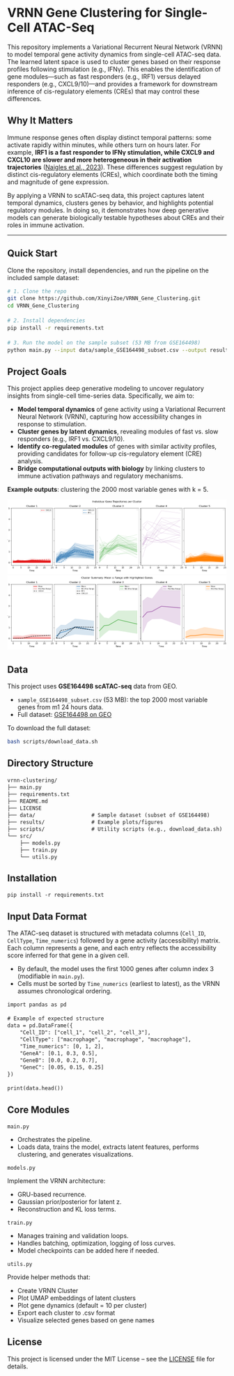 # VRNN Gene Clustering for Single-Cell ATAC-Seq

This repository implements a Variational Recurrent Neural Network (VRNN) to model temporal gene activity dynamics from single-cell ATAC-seq data. The learned latent space is used to cluster genes based on their response profiles following stimulation (e.g., IFNγ). This enables the identification of gene modules—such as fast responders (e.g., IRF1) versus delayed responders (e.g., CXCL9/10)—and provides a framework for downstream inference of cis-regulatory elements (CREs) that may control these differences.

## Why It Matters  

Immune response genes often display distinct temporal patterns: some activate rapidly within minutes, while others turn on hours later. For example, **IRF1 is a fast responder to IFNγ stimulation, while CXCL9 and CXCL10 are slower and more heterogeneous in their activation trajectories** ([Naigles et al., 2023](https://pubmed.ncbi.nlm.nih.gov/37689116/)). These differences suggest regulation by distinct cis-regulatory elements (CREs), which coordinate both the timing and magnitude of gene expression.  

By applying a VRNN to scATAC-seq data, this project captures latent temporal dynamics, clusters genes by behavior, and highlights potential regulatory modules. In doing so, it demonstrates how deep generative models can generate biologically testable hypotheses about CREs and their roles in immune activation.  

---

## Quick Start

Clone the repository, install dependencies, and run the pipeline on the included sample dataset:

```bash
# 1. Clone the repo
git clone https://github.com/XinyiZoe/VRNN_Gene_Clustering.git
cd VRNN_Gene_Clustering

# 2. Install dependencies
pip install -r requirements.txt

# 3. Run the model on the sample subset (53 MB from GSE164498)
python main.py --input data/sample_GSE164498_subset.csv --output results/demo.png
```

## Project Goals  

This project applies deep generative modeling to uncover regulatory insights from single-cell time-series data. Specifically, we aim to:  

- **Model temporal dynamics** of gene activity using a Variational Recurrent Neural Network (VRNN), capturing how accessibility changes in response to stimulation.  
- **Cluster genes by latent dynamics**, revealing modules of fast vs. slow responders (e.g., IRF1 vs. CXCL9/10).
- **Identify co-regulated modules** of genes with similar activity profiles, providing candidates for follow-up cis-regulatory element (CRE) analysis.
- **Bridge computational outputs with biology** by linking clusters to immune activation pathways and regulatory mechanisms.  

**Example outputs**: clustering the 2000 most variable genes with k = 5.

![Clustering trajectories (from randomly selected genes per cluster)](results/figures/2000_genes_k=5.png)
![Clustering results(overall range)](results/figures/2000_genes_k=5_range.png)

## Data

This project uses **GSE164498 scATAC-seq** data from GEO.

- `sample_GSE164498_subset.csv` (53 MB): the top 2000 most variable genes from m1 24 hours data. 
- Full dataset: [GSE164498 on GEO](https://www.ncbi.nlm.nih.gov/geo/query/acc.cgi?acc=GSE164498)

To download the full dataset:
```bash
bash scripts/download_data.sh
```

## Directory Structure

```
vrnn-clustering/
├── main.py
├── requirements.txt
├── README.md
├── LICENSE
├── data/                  # Sample dataset (subset of GSE164498)
├── results/               # Example plots/figures
├── scripts/               # Utility scripts (e.g., download_data.sh)
└── src/
    ├── models.py
    ├── train.py
    └── utils.py
```

## Installation
```
pip install -r requirements.txt
```

## Input Data Format

The ATAC-seq dataset is structured with metadata columns (`Cell_ID`, `CellType`, `Time_numerics`) followed by a gene activity (accessibility) matrix.  
Each column represents a gene, and each entry reflects the accessibility score inferred for that gene in a given cell.  

- By default, the model uses the first 1000 genes after column index 3 (modifiable in `main.py`).  
- Cells must be sorted by `Time_numerics` (earliest to latest), as the VRNN assumes chronological ordering.  

```{python, eval=FALSE}
import pandas as pd

# Example of expected structure
data = pd.DataFrame({
    "Cell_ID": ["cell_1", "cell_2", "cell_3"],
    "CellType": ["macrophage", "macrophage", "macrophage"],
    "Time_numerics": [0, 1, 2],
    "GeneA": [0.1, 0.3, 0.5],
    "GeneB": [0.0, 0.2, 0.7],
    "GeneC": [0.05, 0.15, 0.25]
})

print(data.head())
```

## Core Modules
``` 
main.py
```
- Orchestrates the pipeline.
- Loads data, trains the model, extracts latent features, performs clustering, and generates visualizations.

```
models.py
```
Implement the VRNN architecture:
- GRU-based recurrence.
- Gaussian prior/posterior for latent z.
- Reconstruction and KL loss terms.

```
train.py
```
- Manages training and validation loops.
- Handles batching, optimization, logging of loss curves.
- Model checkpoints can be added here if needed.

```
utils.py
```
Provide helper methods that:
- Create VRNN Cluster
- Plot UMAP embeddings of latent clusters
- Plot gene dynamics (default = 10 per cluster)
- Export each cluster to .csv format
- Visualize selected genes based on gene names
  
## License
This project is licensed under the MIT License – see the [LICENSE](LICENSE) file for details.



